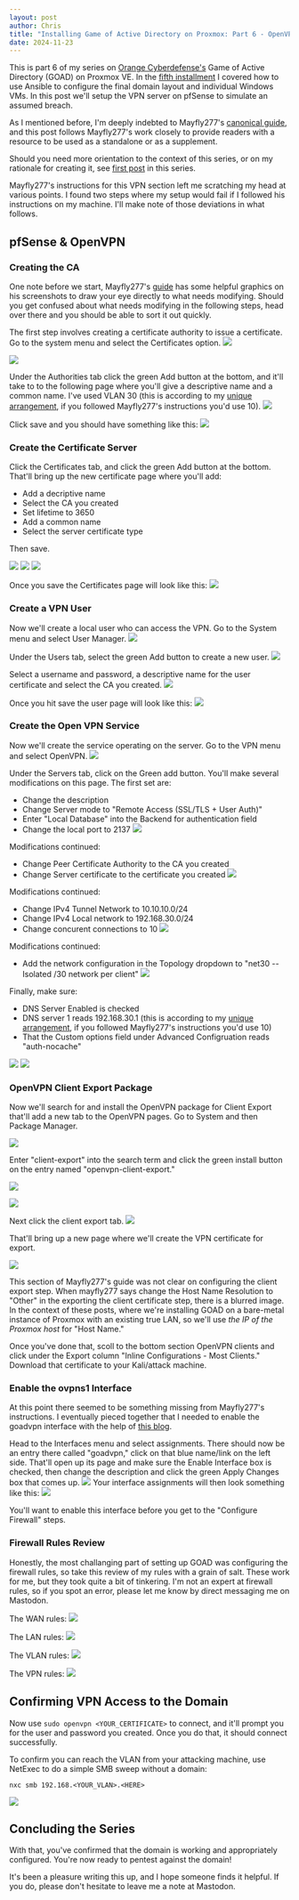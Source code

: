 ```yaml
---
layout: post
author: Chris
title: "Installing Game of Active Directory on Proxmox: Part 6 - OpenVPN"
date: 2024-11-23
---
```


This is part 6 of my series on [Orange Cyberdefense's](https://github.com/Orange-Cyberdefense/GOAD/tree/main) Game of Active Directory (GOAD) on Proxmox VE. In the [fifth installment](https://christopherbauer.org/2024/11/18/goad-ansible.html) I covered how to use Ansible to configure the final domain layout and individual Windows VMs. In this post we'll setup the VPN server on pfSense to simulate an assumed breach.

As I mentioned before, I'm deeply indebted to Mayfly277's [canonical guide](https://mayfly277.github.io/posts/GOAD-on-proxmox-part1-install/?ref=benheater.com), and this post follows Mayfly277's work closely to provide readers with a resource to be used as a standalone or as a supplement.

Should you need more orientation to the context of this series, or on my rationale for creating it, see [first post](https://christopherbauer.org/2024/11/08/GOAD-networking.html) in this series.

Mayfly277's instructions for this VPN section left me scratching my head at various points. I found two steps where my setup would fail if I followed his instructions on my machine. I'll make note of those deviations in what follows.

## pfSense & OpenVPN

### Creating the CA

One note before we start, Mayfly277's [guide](https://mayfly277.github.io/posts/GOAD-on-proxmox-part1-install/?ref=benheater.com) has some helpful graphics on his screenshots to draw your eye directly to what needs modifying. Should you get confused about what needs modifying in the following steps, head over there and you should be able to sort it out quickly.

The first step involves creating a certificate authority to issue a certificate. Go to the system menu and select the Certificates option.
![](/assets/img/2024-11-17_13-23_1.png)

![](/assets/img/2024-11-17_13-23.png)

Under the Authorities tab click the green Add button at the bottom, and it'll take to to the following page where you'll give a descriptive name and a common name. I've used VLAN 30 (this is according to my [unique arrangement](https://christopherbauer.org/2024/11/08/GOAD-networking.html), if you followed Mayfly277's instructions you'd use 10).
![](/assets/img/2024-11-17_13-24.png)

Click save and you should have something like this:
![](/assets/img/2024-11-17_13-25.png)

### Create the Certificate Server

Click the Certificates tab, and click the green Add button at the bottom. That'll bring up the new certificate page where you'll add:

- Add a decriptive name
- Select the CA you created
- Set lifetime to 3650
- Add a common name
- Select the server certificate type

Then save.

![](/assets/img/2024-11-17_13-25_1.png)
![](/assets/img/2024-11-17_13-27.png)
![](/assets/img/2024-11-17_13-27_1.png)

Once you save the Certificates page will look like this:
![](/assets/img/2024-11-17_13-28.png)

### Create a VPN User

Now we'll create a local user who can access the VPN. Go to the System menu and select User Manager.
![](/assets/img/2024-11-17_13-28_1.png)

Under the Users tab, select the green Add button to create a new user.
![](/assets/img/2024-11-17_13-28_2.png)

Select a username and password, a descriptive name for the user certificate and select the CA you created.
![](/assets/img/2024-11-17_13-30.png)

Once you hit save the user page will look like this:
![](/assets/img/2024-11-17_13-31.png)

### Create the Open VPN Service

Now we'll create the service operating on the server. Go to the VPN menu and select OpenVPN.
![](/assets/img/2024-11-17_13-31_1.png)

Under the Servers tab, click on the Green add button. You'll make several modifications on this page. The first set are:

- Change the description
- Change Server mode to "Remote Access (SSL/TLS + User Auth)"
- Enter "Local Database" into the Backend for authentication field
- Change the local port to 2137
  ![](/assets/img/2024-11-17_13-32.png)

Modifications continued:

- Change Peer Certificate Authority to the CA you created
- Change Server certificate to the certificate you created
  ![](/assets/img/2024-11-17_13-33.png)

Modifications continued:

- Change IPv4 Tunnel Network to 10.10.10.0/24
- Change IPv4 Local network to 192.168.30.0/24
- Change concurent connections to 10
  ![](/assets/img/2024-11-17_13-34.png)

Modifications continued:

- Add the network configuration in the Topology dropdown to "net30 -- Isolated /30 network per client"
  ![](/assets/img/2024-11-17_13-35.png)

Finally, make sure:

- DNS Server Enabled is checked
- DNS server 1 reads 192.168.30.1 (this is according to my [unique arrangement](https://christopherbauer.org/2024/11/08/GOAD-networking.html), if you followed Mayfly277's instructions you'd use 10)
- That the Custom options field under Advanced Configruation reads "auth-nocache"

![](/assets/img/2024-11-17_13-36.png)
![](/assets/img/2024-11-17_13-36_1.png)

### OpenVPN Client Export Package

Now we'll search for and install the OpenVPN package for Client Export that'll add a new tab to the OpenVPN pages. Go to System and then Package Manager.

![](/assets/img/2024-11-17_13-37.png)

Enter "client-export" into the search term and click the green install button on the entry named "openvpn-client-export."

![](/assets/img/2024-11-17_13-37_1.png)

![](/assets/img/2024-11-17_13-37_2.png)

Next click the client export tab.
![](/assets/img/2024-11-17_13-38.png)

That'll bring up a new page where we'll create the VPN certificate for export.

![](/assets/img/2024-11-17_13-47.png)

This section of Mayfly277's guide was not clear on configuring the client export step. When mayfly277 says change the Host Name Resolution to "Other" in the exporting the client certificate step, there is a blurred image. In the context of these posts, where we're installing GOAD on a bare-metal instance of Proxmox with an existing true LAN, so we'll use _the IP of the Proxmox host_ for "Host Name."

Once you've done that, scoll to the bottom section OpenVPN clients and click under the Export column "Inline Configurations - Most Clients." Download that certificate to your Kali/attack machine.

### Enable the ovpns1 Interface

At this point there seemed to be something missing from Mayfly277's instructions. I eventually pieced together that I needed to enable the goadvpn interface with the help of [this blog](https://koller.ninja/proxmox-goad-lab). 

Head to the Interfaces menu and select assignments. There should now be an entry there called "goadvpn," click on that blue name/link on the left side. That'll open up its page and make sure the Enable Interface box is checked, then change the description and click the green Apply Changes box that comes up.
![](/assets/img/2024-11-17_14-18.png)
Your interface assignments will then look something like this:
![](/assets/img/2024-11-17_14-18_1.png)

You'll want to enable this interface before you get to the "Configure Firewall" steps.

### Firewall Rules Review

Honestly, the most challanging part of setting up GOAD was configuring the firewall rules, so take this review of my rules with a grain of salt. These work for me, but they took quite a bit of tinkering. I'm not an expert at firewall rules, so if you spot an error, please let me know by direct messaging me on Mastodon.

The WAN rules:
![](/assets/img/2024-11-17_14-03.png)

The LAN rules:
![](/assets/img/2024-11-23_10-18.png)

The VLAN rules:
![](/assets/img/2024-11-17_14-24.png)

The VPN rules:
![](/assets/img/2024-11-17_14-37.png)

## Confirming VPN Access to the Domain

Now use `sudo openvpn <YOUR_CERTIFICATE>` to connect, and it'll prompt you for the user and password you created. Once you do that, it should connect successfully.

To confirm you can reach the VLAN from your attacking machine, use NetExec to do a simple SMB sweep without a domain:

```
nxc smb 192.168.<YOUR_VLAN>.<HERE>
```

![](/assets/img/2024-11-23_10-09.png)

## Concluding the Series

With that, you've confirmed that the domain is working and appropriately configured. You're now ready to pentest against the domain!

It's been a pleasure writing this up, and I hope someone finds it helpful.  If you do, please don't hesitate to leave me a note at Mastodon.
